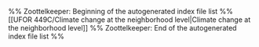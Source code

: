 %% Zoottelkeeper: Beginning of the autogenerated index file list  %%
 [[UFOR 449C/Climate change at the neighborhood level|Climate change at the neighborhood level]]
%% Zoottelkeeper: End of the autogenerated index file list  %%
